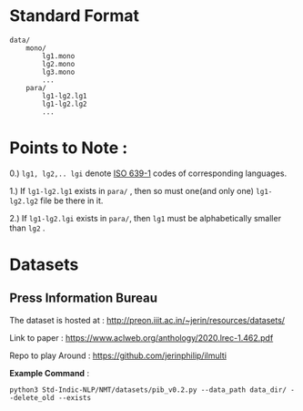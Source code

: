 # Standard Format

```
data/
    mono/
        lg1.mono
        lg2.mono
        lg3.mono
        ...
    para/
        lg1-lg2.lg1
        lg1-lg2.lg2
        ...
```

# Points to Note :

0.) ```lg1, lg2,.. lgi``` denote [ISO 639-1](https://en.wikipedia.org/wiki/List_of_ISO_639-1_codes) codes of corresponding languages.

1.) If ```lg1-lg2.lg1``` exists in ```para/``` , then so must one(and only one) ```lg1-lg2.lg2``` file be there in it.

2.) If ```lg1-lg2.lgi``` exists in ```para/```, then ```lg1``` must be alphabetically smaller than ```lg2``` .

# Datasets

## Press Information Bureau

The dataset is hosted at : http://preon.iiit.ac.in/~jerin/resources/datasets/

Link to paper : https://www.aclweb.org/anthology/2020.lrec-1.462.pdf

Repo to play Around : https://github.com/jerinphilip/ilmulti

**Example Command** : 
```
python3 Std-Indic-NLP/NMT/datasets/pib_v0.2.py --data_path data_dir/ --delete_old --exists
```
